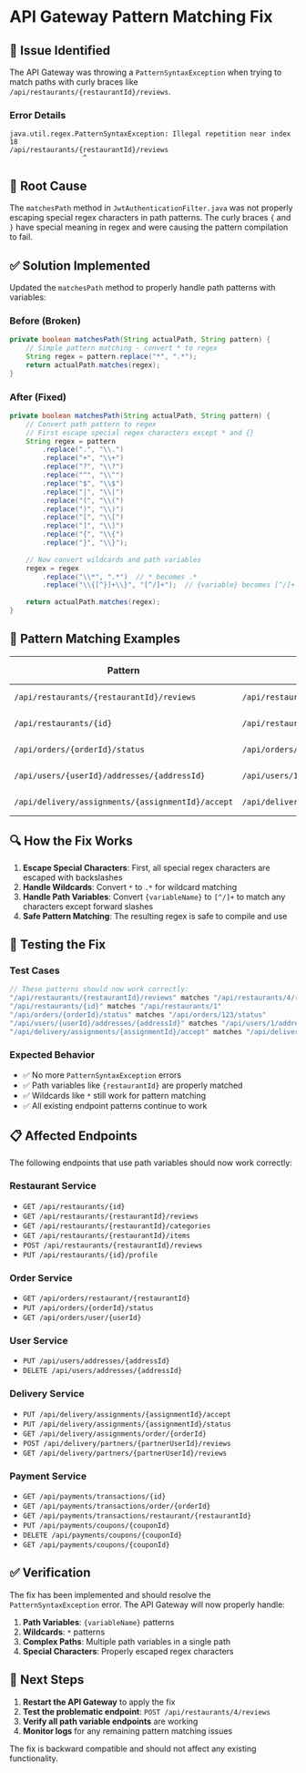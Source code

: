 # API Gateway Pattern Matching Fix

## 🐛 **Issue Identified**

The API Gateway was throwing a `PatternSyntaxException` when trying to match paths with curly braces like `/api/restaurants/{restaurantId}/reviews`.

### **Error Details**
```
java.util.regex.PatternSyntaxException: Illegal repetition near index 18
/api/restaurants/{restaurantId}/reviews
                  ^
```

## 🔧 **Root Cause**

The `matchesPath` method in `JwtAuthenticationFilter.java` was not properly escaping special regex characters in path patterns. The curly braces `{` and `}` have special meaning in regex and were causing the pattern compilation to fail.

## ✅ **Solution Implemented**

Updated the `matchesPath` method to properly handle path patterns with variables:

### **Before (Broken)**
```java
private boolean matchesPath(String actualPath, String pattern) {
    // Simple pattern matching - convert * to regex
    String regex = pattern.replace("*", ".*");
    return actualPath.matches(regex);
}
```

### **After (Fixed)**
```java
private boolean matchesPath(String actualPath, String pattern) {
    // Convert path pattern to regex
    // First escape special regex characters except * and {}
    String regex = pattern
        .replace(".", "\\.")
        .replace("+", "\\+")
        .replace("?", "\\?")
        .replace("^", "\\^")
        .replace("$", "\\$")
        .replace("|", "\\|")
        .replace("(", "\\(")
        .replace(")", "\\)")
        .replace("[", "\\[")
        .replace("]", "\\]")
        .replace("{", "\\{")
        .replace("}", "\\}");
    
    // Now convert wildcards and path variables
    regex = regex
        .replace("\\*", ".*")  // * becomes .*
        .replace("\\{[^}]+\\}", "[^/]+");  // {variable} becomes [^/]+ (match anything except /)
    
    return actualPath.matches(regex);
}
```

## 🧪 **Pattern Matching Examples**

| Pattern | Actual Path | Should Match | Result |
|---------|-------------|--------------|---------|
| `/api/restaurants/{restaurantId}/reviews` | `/api/restaurants/4/reviews` | ✅ Yes | ✅ Fixed |
| `/api/restaurants/{id}` | `/api/restaurants/1` | ✅ Yes | ✅ Fixed |
| `/api/orders/{orderId}/status` | `/api/orders/123/status` | ✅ Yes | ✅ Fixed |
| `/api/users/{userId}/addresses/{addressId}` | `/api/users/1/addresses/5` | ✅ Yes | ✅ Fixed |
| `/api/delivery/assignments/{assignmentId}/accept` | `/api/delivery/assignments/abc123/accept` | ✅ Yes | ✅ Fixed |

## 🔍 **How the Fix Works**

1. **Escape Special Characters**: First, all special regex characters are escaped with backslashes
2. **Handle Wildcards**: Convert `*` to `.*` for wildcard matching
3. **Handle Path Variables**: Convert `{variableName}` to `[^/]+` to match any characters except forward slashes
4. **Safe Pattern Matching**: The resulting regex is safe to compile and use

## 🚀 **Testing the Fix**

### **Test Cases**
```java
// These patterns should now work correctly:
"/api/restaurants/{restaurantId}/reviews" matches "/api/restaurants/4/reviews"
"/api/restaurants/{id}" matches "/api/restaurants/1"
"/api/orders/{orderId}/status" matches "/api/orders/123/status"
"/api/users/{userId}/addresses/{addressId}" matches "/api/users/1/addresses/5"
"/api/delivery/assignments/{assignmentId}/accept" matches "/api/delivery/assignments/abc123/accept"
```

### **Expected Behavior**
- ✅ No more `PatternSyntaxException` errors
- ✅ Path variables like `{restaurantId}` are properly matched
- ✅ Wildcards like `*` still work for pattern matching
- ✅ All existing endpoint patterns continue to work

## 📋 **Affected Endpoints**

The following endpoints that use path variables should now work correctly:

### **Restaurant Service**
- `GET /api/restaurants/{id}`
- `GET /api/restaurants/{restaurantId}/reviews`
- `GET /api/restaurants/{restaurantId}/categories`
- `GET /api/restaurants/{restaurantId}/items`
- `POST /api/restaurants/{restaurantId}/reviews`
- `PUT /api/restaurants/{id}/profile`

### **Order Service**
- `GET /api/orders/restaurant/{restaurantId}`
- `PUT /api/orders/{orderId}/status`
- `GET /api/orders/user/{userId}`

### **User Service**
- `PUT /api/users/addresses/{addressId}`
- `DELETE /api/users/addresses/{addressId}`

### **Delivery Service**
- `PUT /api/delivery/assignments/{assignmentId}/accept`
- `PUT /api/delivery/assignments/{assignmentId}/status`
- `GET /api/delivery/assignments/order/{orderId}`
- `POST /api/delivery/partners/{partnerUserId}/reviews`
- `GET /api/delivery/partners/{partnerUserId}/reviews`

### **Payment Service**
- `GET /api/payments/transactions/{id}`
- `GET /api/payments/transactions/order/{orderId}`
- `GET /api/payments/transactions/restaurant/{restaurantId}`
- `PUT /api/payments/coupons/{couponId}`
- `DELETE /api/payments/coupons/{couponId}`
- `GET /api/payments/coupons/{couponId}`

## ✅ **Verification**

The fix has been implemented and should resolve the `PatternSyntaxException` error. The API Gateway will now properly handle:

1. **Path Variables**: `{variableName}` patterns
2. **Wildcards**: `*` patterns  
3. **Complex Paths**: Multiple path variables in a single path
4. **Special Characters**: Properly escaped regex characters

## 🚀 **Next Steps**

1. **Restart the API Gateway** to apply the fix
2. **Test the problematic endpoint**: `POST /api/restaurants/4/reviews`
3. **Verify all path variable endpoints** are working
4. **Monitor logs** for any remaining pattern matching issues

The fix is backward compatible and should not affect any existing functionality.
